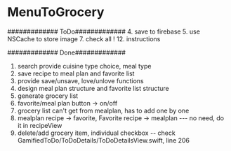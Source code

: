 # MenuToGrocery

#############
ToDo#############
4. save to firebase
5. use NSCache to store image
7. check all ! 
12. instructions




#############
Done#############
1. search provide cuisine type choice, meal type
2. save recipe to meal plan and favorite list
0. provide save/unsave, love/unlove functions 
1. design meal plan structure and favorite list structure
3. generate grocery list
8. favorite/meal plan button -> on/off
9. grocery list can't get from mealplan, has to add one by one
10. mealplan recipe -> favorite,  Favorite recipe -> mealplan --- no need, do it in recipeView
11. delete/add grocery item, individual checkbox  -- check GamifiedToDo/ToDoDetails/ToDoDetailsView.swift, line 206
